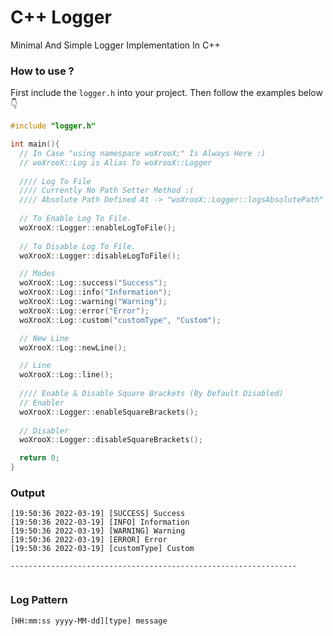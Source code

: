 # C++ Logger
Minimal And Simple Logger Implementation In C++

### How to use ?
First include the `logger.h` into your project. Then follow the examples below 👇
```C++
#include "logger.h"

int main(){
  // In Case "using namespace woXrooX;" Is Always Here :)
  // woXrooX::Log is Alias To woXrooX::Logger
  
  //// Log To File
  //// Currently No Path Setter Method :(
  //// Absolute Path Defined At -> "woXrooX::Logger::logsAbsolutePath"
  
  // To Enable Log To File.
  woXrooX::Logger::enableLogToFile();
  
  // To Disable Log To File.
  woXrooX::Logger::disableLogToFile();

  // Modes
  woXrooX::Log::success("Success");
  woXrooX::Log::info("Information");
  woXrooX::Log::warning("Warning");
  woXrooX::Log::error("Error");
  woXrooX::Log::custom("customType", "Custom");

  // New Line
  woXrooX::Log::newLine();

  // Line
  woXrooX::Log::line();
  
  //// Enable & Disable Square Brackets (By Default Disabled)
  // Enabler
  woXrooX::Logger::enableSquareBrackets();
  
  // Disabler
  woXrooX::Logger::disableSquareBrackets();

  return 0;
}
```
### Output
```
[19:50:36 2022-03-19] [SUCCESS] Success
[19:50:36 2022-03-19] [INFO] Information
[19:50:36 2022-03-19] [WARNING] Warning
[19:50:36 2022-03-19] [ERROR] Error
[19:50:36 2022-03-19] [customType] Custom

----------------------------------------------------------------


```
### Log Pattern
```
[HH:mm:ss yyyy-MM-dd][type] message
```
